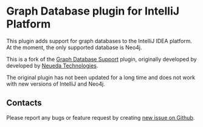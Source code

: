 # Graph Database plugin for IntelliJ Platform

This plugin adds support for graph databases to the IntelliJ IDEA platform.
At the moment, the only supported database is Neo4j.

This is a fork of the [Graph Database Support](https://github.com/neueda/jetbrains-plugin-graph-database-support)
plugin, originally developed by developed by [Neueda Technologies](http://technologies.neueda.com/).

The original plugin has not been updated for a long time and does not work with new versions of
IntelliJ and Neo4j.

## Contacts

Please report any bugs or feature request by creating
[new issue on Github](https://github.com/albertoventurini/graphdb-intellij-plugin/issues/new).


